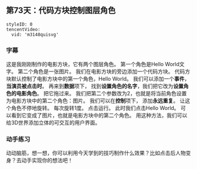## 第73天：代码方块控制图层角色

```@TencentVideo
styleID: 0
tencentVideo:
  vid: 'm3148quisvg'

```
### 字幕

这是我刚刚制作的电影方块，它有两个图层角色。
第一个角色是Hello World文字。
第二个角色是一张图片。
我们在电影方块的旁边添加一个代码方块。
代码方块默认控制了电影方块中的第一个角色，Hello World。
我们可以添加一个**事件**，**当演员被点击时**。
再来到**数据**项下，
找到**设置角色的名字**，我们把它改为**设置角色的电影角色**。
把它拖过来。
我们把第二个参数改为2，也就是将当前角色设置为电影方块中的第二个角色：图片。
我们可以在**控制**项下，
添加**永远重复**。
让这个角色不停地旋转。
每次旋转1度。
点击运行。
此时我们点击Hello World。
可以看到它变成了图片，也就是电影方块中的第二个角色。
用这种方法，我们可以给3D世界添加立体的可交互的用户界面。

### 动手练习
动动脑筋，想一想，你可以利用今天学到的技巧制作什么效果？比如点击后人物变身？去动手实现你的想法吧！